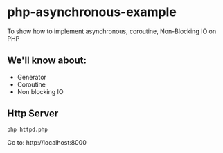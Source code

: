 # php-asynchronous-example

To show how to implement asynchronous, coroutine, Non-Blocking IO on PHP

## We'll know about:

* Generator
* Coroutine
* Non blocking IO

## Http Server

```bash
php httpd.php
```

Go to: http://localhost:8000
